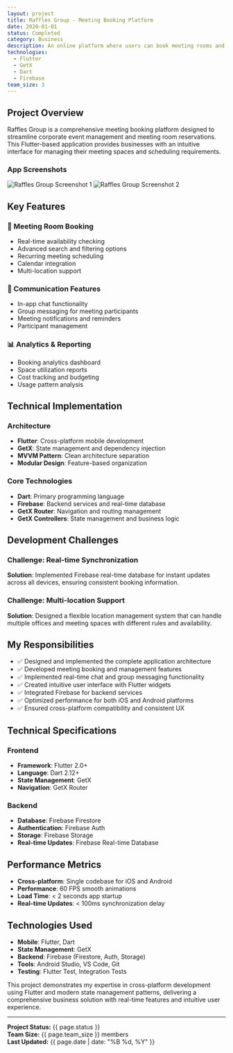 ```yaml
---
layout: project
title: Raffles Group - Meeting Booking Platform
date: 2020-01-01
status: Completed
category: Business
description: An online platform where users can book meeting rooms and manage corporate events.
technologies:
  - Flutter
  - GetX
  - Dart
  - Firebase
team_size: 3
---
```


## Project Overview

Raffles Group is a comprehensive meeting booking platform designed to streamline corporate event management and meeting room reservations. This Flutter-based application provides businesses with an intuitive interface for managing their meeting spaces and scheduling requirements.

### App Screenshots

![Raffles Group Screenshot 1](/images/projects/raffles-group/raffles-group-screenshot-1.jpg)
![Raffles Group Screenshot 2](/images/projects/raffles-group/raffles-group-screenshot-2.jpg)

## Key Features

### 🏢 Meeting Room Booking
- Real-time availability checking
- Advanced search and filtering options
- Recurring meeting scheduling
- Calendar integration
- Multi-location support

### 💬 Communication Features
- In-app chat functionality
- Group messaging for meeting participants
- Meeting notifications and reminders
- Participant management

### 📊 Analytics & Reporting
- Booking analytics dashboard
- Space utilization reports
- Cost tracking and budgeting
- Usage pattern analysis

## Technical Implementation

### Architecture
- **Flutter**: Cross-platform mobile development
- **GetX**: State management and dependency injection
- **MVVM Pattern**: Clean architecture separation
- **Modular Design**: Feature-based organization

### Core Technologies
- **Dart**: Primary programming language
- **Firebase**: Backend services and real-time database
- **GetX Router**: Navigation and routing management
- **GetX Controllers**: State management and business logic

## Development Challenges

### Challenge: Real-time Synchronization
**Solution**: Implemented Firebase real-time database for instant updates across all devices, ensuring consistent booking information.

### Challenge: Multi-location Support
**Solution**: Designed a flexible location management system that can handle multiple offices and meeting spaces with different rules and availability.

## My Responsibilities

- ✅ Designed and implemented the complete application architecture
- ✅ Developed meeting booking and management features
- ✅ Implemented real-time chat and group messaging functionality
- ✅ Created intuitive user interface with Flutter widgets
- ✅ Integrated Firebase for backend services
- ✅ Optimized performance for both iOS and Android platforms
- ✅ Ensured cross-platform compatibility and consistent UX

## Technical Specifications

### Frontend
- **Framework**: Flutter 2.0+
- **Language**: Dart 2.12+
- **State Management**: GetX
- **Navigation**: GetX Router

### Backend
- **Database**: Firebase Firestore
- **Authentication**: Firebase Auth
- **Storage**: Firebase Storage
- **Real-time Updates**: Firebase Real-time Database

## Performance Metrics

- **Cross-platform**: Single codebase for iOS and Android
- **Performance**: 60 FPS smooth animations
- **Load Time**: < 2 seconds app startup
- **Real-time Updates**: < 100ms synchronization delay

## Technologies Used

- **Mobile**: Flutter, Dart
- **State Management**: GetX
- **Backend**: Firebase (Firestore, Auth, Storage)
- **Tools**: Android Studio, VS Code, Git
- **Testing**: Flutter Test, Integration Tests

This project demonstrates my expertise in cross-platform development using Flutter and modern state management patterns, delivering a comprehensive business solution with real-time features and intuitive user experience.

---

**Project Status:** {{ page.status }}  
**Team Size:** {{ page.team_size }} members  
**Last Updated:** {{ page.date | date: "%B %d, %Y" }}